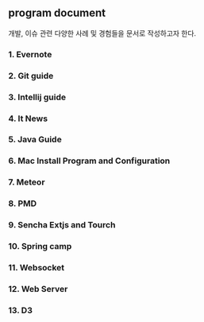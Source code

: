 ## program document

개발, 이슈 관련 다양한 사례 및 경험들을 문서로 작성하고자 한다.

### 1. Evernote

### 2. Git guide

### 3. Intellij guide

### 4. It News

### 5. Java Guide

### 6. Mac Install Program and Configuration

### 7. Meteor

### 8. PMD

### 9. Sencha Extjs and Tourch

### 10. Spring camp

### 11. Websocket

### 12. Web Server

### 13. D3
